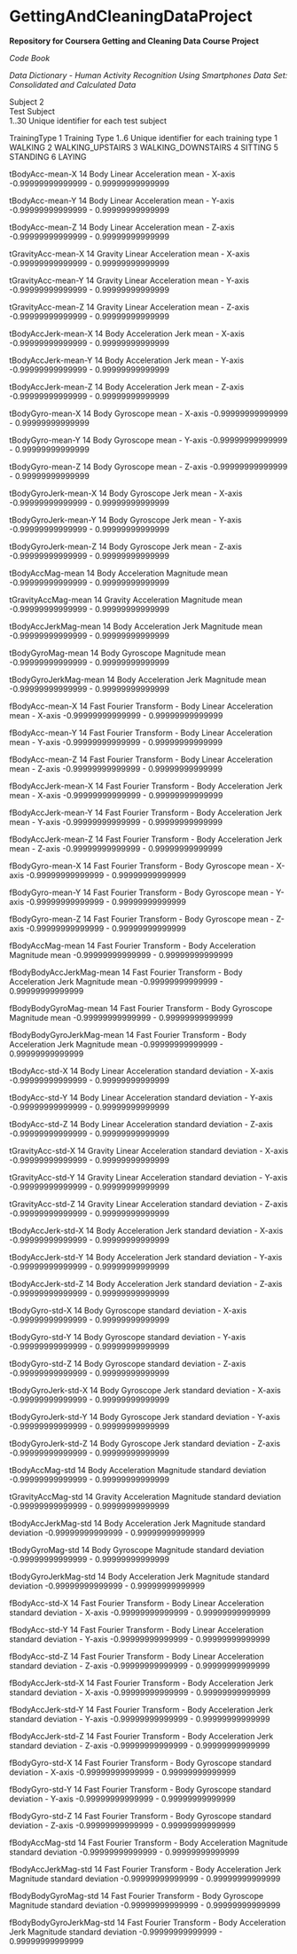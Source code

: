 GettingAndCleaningDataProject
=============================

**Repository for Coursera Getting and Cleaning Data Course Project**

*Code Book*

*Data Dictionary - Human Activity Recognition Using Smartphones Data Set: Consolidated and Calculated Data*

Subject			2  
	Test Subject  
	1..30	Unique identifier for each test subject  

TrainingType		1
	Training Type
	1..6	Unique identifier for each training type
		1	WALKING
		2	WALKING_UPSTAIRS
		3	WALKING_DOWNSTAIRS
		4	SITTING
		5	STANDING
		6	LAYING

tBodyAcc-mean-X		14
	Body Linear Acceleration mean - X-axis
	-0.99999999999999 - 0.99999999999999

tBodyAcc-mean-Y		14
	Body Linear Acceleration mean - Y-axis
	-0.99999999999999 - 0.99999999999999

tBodyAcc-mean-Z		14
	Body Linear Acceleration mean - Z-axis
	-0.99999999999999 - 0.99999999999999

tGravityAcc-mean-X	14
	Gravity Linear Acceleration mean - X-axis
	-0.99999999999999 - 0.99999999999999

tGravityAcc-mean-Y	14
	Gravity Linear Acceleration mean - Y-axis
	-0.99999999999999 - 0.99999999999999

tGravityAcc-mean-Z	14
	Gravity Linear Acceleration mean - Z-axis
	-0.99999999999999 - 0.99999999999999

tBodyAccJerk-mean-X	14
	Body Acceleration Jerk mean - X-axis
	-0.99999999999999 - 0.99999999999999

tBodyAccJerk-mean-Y	14
	Body Acceleration Jerk mean - Y-axis
	-0.99999999999999 - 0.99999999999999

tBodyAccJerk-mean-Z	14
	Body Acceleration Jerk mean - Z-axis
	-0.99999999999999 - 0.99999999999999

tBodyGyro-mean-X	14
	Body Gyroscope mean - X-axis
	-0.99999999999999 - 0.99999999999999

tBodyGyro-mean-Y	14
	Body Gyroscope mean - Y-axis
	-0.99999999999999 - 0.99999999999999

tBodyGyro-mean-Z	14
	Body Gyroscope mean - Z-axis
	-0.99999999999999 - 0.99999999999999

tBodyGyroJerk-mean-X	14
	Body Gyroscope Jerk mean - X-axis
	-0.99999999999999 - 0.99999999999999

tBodyGyroJerk-mean-Y	14
	Body Gyroscope Jerk mean - Y-axis
	-0.99999999999999 - 0.99999999999999

tBodyGyroJerk-mean-Z	14
	Body Gyroscope Jerk mean - Z-axis
	-0.99999999999999 - 0.99999999999999

tBodyAccMag-mean	14
	Body Acceleration Magnitude mean
	-0.99999999999999 - 0.99999999999999

tGravityAccMag-mean	14
	Gravity Acceleration Magnitude mean
	-0.99999999999999 - 0.99999999999999

tBodyAccJerkMag-mean	14
	Body Acceleration Jerk Magnitude mean
	-0.99999999999999 - 0.99999999999999

tBodyGyroMag-mean	14
	Body Gyroscope Magnitude mean
	-0.99999999999999 - 0.99999999999999

tBodyGyroJerkMag-mean	14
	Body Acceleration Jerk Magnitude mean
	-0.99999999999999 - 0.99999999999999

fBodyAcc-mean-X		14
	Fast Fourier Transform - Body Linear Acceleration mean - X-axis
	-0.99999999999999 - 0.99999999999999

fBodyAcc-mean-Y		14
	Fast Fourier Transform - Body Linear Acceleration mean - Y-axis
	-0.99999999999999 - 0.99999999999999

fBodyAcc-mean-Z		14
	Fast Fourier Transform - Body Linear Acceleration mean - Z-axis
	-0.99999999999999 - 0.99999999999999

fBodyAccJerk-mean-X	14
	Fast Fourier Transform - Body Acceleration Jerk mean - X-axis
	-0.99999999999999 - 0.99999999999999

fBodyAccJerk-mean-Y	14
	Fast Fourier Transform - Body Acceleration Jerk mean - Y-axis
	-0.99999999999999 - 0.99999999999999

fBodyAccJerk-mean-Z	14
	Fast Fourier Transform - Body Acceleration Jerk mean - Z-axis
	-0.99999999999999 - 0.99999999999999

fBodyGyro-mean-X	14
	Fast Fourier Transform - Body Gyroscope mean - X-axis
	-0.99999999999999 - 0.99999999999999

fBodyGyro-mean-Y	14
	Fast Fourier Transform - Body Gyroscope mean - Y-axis
	-0.99999999999999 - 0.99999999999999

fBodyGyro-mean-Z	14
	Fast Fourier Transform - Body Gyroscope mean - Z-axis
	-0.99999999999999 - 0.99999999999999

fBodyAccMag-mean	14
	Fast Fourier Transform - Body Acceleration Magnitude mean
	-0.99999999999999 - 0.99999999999999

fBodyBodyAccJerkMag-mean	14
	Fast Fourier Transform - Body Acceleration Jerk Magnitude mean
	-0.99999999999999 - 0.99999999999999

fBodyBodyGyroMag-mean	14
	Fast Fourier Transform - Body Gyroscope Magnitude mean
	-0.99999999999999 - 0.99999999999999

fBodyBodyGyroJerkMag-mean	14
	Fast Fourier Transform - Body Acceleration Jerk Magnitude mean
	-0.99999999999999 - 0.99999999999999

tBodyAcc-std-X		14
	Body Linear Acceleration standard deviation - X-axis
	-0.99999999999999 - 0.99999999999999

tBodyAcc-std-Y		14
	Body Linear Acceleration standard deviation - Y-axis
	-0.99999999999999 - 0.99999999999999

tBodyAcc-std-Z		14
	Body Linear Acceleration standard deviation - Z-axis
	-0.99999999999999 - 0.99999999999999

tGravityAcc-std-X	14
	Gravity Linear Acceleration standard deviation - X-axis
	-0.99999999999999 - 0.99999999999999

tGravityAcc-std-Y	14
	Gravity Linear Acceleration standard deviation - Y-axis
	-0.99999999999999 - 0.99999999999999

tGravityAcc-std-Z	14
	Gravity Linear Acceleration standard deviation - Z-axis
	-0.99999999999999 - 0.99999999999999

tBodyAccJerk-std-X	14
	Body Acceleration Jerk standard deviation - X-axis
	-0.99999999999999 - 0.99999999999999

tBodyAccJerk-std-Y	14
	Body Acceleration Jerk standard deviation - Y-axis
	-0.99999999999999 - 0.99999999999999

tBodyAccJerk-std-Z	14
	Body Acceleration Jerk standard deviation - Z-axis
	-0.99999999999999 - 0.99999999999999

tBodyGyro-std-X	14
	Body Gyroscope standard deviation - X-axis
	-0.99999999999999 - 0.99999999999999

tBodyGyro-std-Y	14
	Body Gyroscope standard deviation - Y-axis
	-0.99999999999999 - 0.99999999999999

tBodyGyro-std-Z	14
	Body Gyroscope standard deviation - Z-axis
	-0.99999999999999 - 0.99999999999999

tBodyGyroJerk-std-X	14
	Body Gyroscope Jerk standard deviation - X-axis
	-0.99999999999999 - 0.99999999999999

tBodyGyroJerk-std-Y	14
	Body Gyroscope Jerk standard deviation - Y-axis
	-0.99999999999999 - 0.99999999999999

tBodyGyroJerk-std-Z	14
	Body Gyroscope Jerk standard deviation - Z-axis
	-0.99999999999999 - 0.99999999999999

tBodyAccMag-std	14
	Body Acceleration Magnitude standard deviation
	-0.99999999999999 - 0.99999999999999

tGravityAccMag-std	14
	Gravity Acceleration Magnitude standard deviation
	-0.99999999999999 - 0.99999999999999

tBodyAccJerkMag-std	14
	Body Acceleration Jerk Magnitude standard deviation
	-0.99999999999999 - 0.99999999999999

tBodyGyroMag-std	14
	Body Gyroscope Magnitude standard deviation
	-0.99999999999999 - 0.99999999999999

tBodyGyroJerkMag-std	14
	Body Acceleration Jerk Magnitude standard deviation
	-0.99999999999999 - 0.99999999999999

fBodyAcc-std-X		14
	Fast Fourier Transform - Body Linear Acceleration standard deviation - X-axis
	-0.99999999999999 - 0.99999999999999

fBodyAcc-std-Y		14
	Fast Fourier Transform - Body Linear Acceleration standard deviation - Y-axis
	-0.99999999999999 - 0.99999999999999

fBodyAcc-std-Z		14
	Fast Fourier Transform - Body Linear Acceleration standard deviation - Z-axis
	-0.99999999999999 - 0.99999999999999

fBodyAccJerk-std-X	14
	Fast Fourier Transform - Body Acceleration Jerk standard deviation - X-axis
	-0.99999999999999 - 0.99999999999999

fBodyAccJerk-std-Y	14
	Fast Fourier Transform - Body Acceleration Jerk standard deviation - Y-axis
	-0.99999999999999 - 0.99999999999999

fBodyAccJerk-std-Z	14
	Fast Fourier Transform - Body Acceleration Jerk standard deviation - Z-axis
	-0.99999999999999 - 0.99999999999999

fBodyGyro-std-X	14
	Fast Fourier Transform - Body Gyroscope standard deviation - X-axis
	-0.99999999999999 - 0.99999999999999

fBodyGyro-std-Y	14
	Fast Fourier Transform - Body Gyroscope standard deviation - Y-axis
	-0.99999999999999 - 0.99999999999999

fBodyGyro-std-Z	14
	Fast Fourier Transform - Body Gyroscope standard deviation - Z-axis
	-0.99999999999999 - 0.99999999999999

fBodyAccMag-std	14
	Fast Fourier Transform - Body Acceleration Magnitude standard deviation
	-0.99999999999999 - 0.99999999999999

fBodyAccJerkMag-std	14
	Fast Fourier Transform - Body Acceleration Jerk Magnitude standard deviation
	-0.99999999999999 - 0.99999999999999

fBodyBodyGyroMag-std	14
	Fast Fourier Transform - Body Gyroscope Magnitude standard deviation
	-0.99999999999999 - 0.99999999999999

fBodyBodyGyroJerkMag-std	14
	Fast Fourier Transform - Body Acceleration Jerk Magnitude standard deviation
	-0.99999999999999 - 0.99999999999999